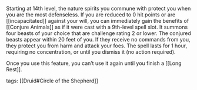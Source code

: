 Starting at 14th level, the nature spirits you commune with protect you when you are the most defenseless. If you are reduced to 0 hit points or are [[incapacitated]] against your will, you can immediately gain the benefits of [[Conjure Animals]] as if it were cast with a 9th-level spell slot. It summons four beasts of your choice that are challenge rating 2 or lower. The conjured beasts appear within 20 feet of you. If they receive no commands from you, they protect you from harm and attack your foes. The spell lasts for 1 hour, requiring no concentration, or until you dismiss it (no action required).

Once you use this feature, you can’t use it again until you finish a [[Long Rest]].

tags: [[Druid#Circle of the Shepherd]]
